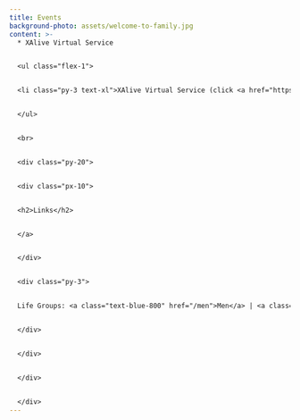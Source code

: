```yaml
---
title: Events
background-photo: assets/welcome-to-family.jpg
content: >-
  * XAlive Virtual Service


  <ul class="flex-1">


  <li class="py-3 text-xl">XAlive Virtual Service (click <a href="https://www.youtube.com/watch?v=waih_sqiKL4">HERE</a> to join!) on Wednesdays @ 7:30 PM <br>Following the message, a Zoom link will be in the chat for the after-service discussion and hang out with other Chi Alphans!<br> <br>If it asks for a password, send us a message via our <a href="/">GET CONNECTED</a> form! </li>


  </ul>


  <br>


  <div class="py-20">


  <div class="px-10">


  <h2>Links</h2>


  </a>


  </div>


  <div class="py-3">


  Life Groups: <a class="text-blue-800" href="/men">Men</a> | <a class="text-blue-800" href="/women">Women</a>


  </div>


  </div>


  </div>


  </div>
---
```

